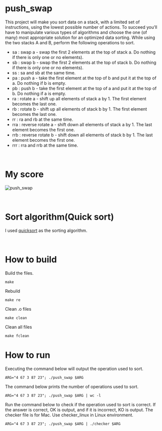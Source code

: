 # push_swap
This project will make you sort data on a stack, with a limited set of instructions, using the lowest possible number of actions. To succeed you’ll have to manipulate various types of algorithms and choose the one (of many) most appropriate solution for an optimized data sorting. While using the two stacks A and B, perform the following operations to sort.

- sa : swap a - swap the first 2 elements at the top of stack a. Do nothing if there is only one or no elements).
- sb : swap b - swap the first 2 elements at the top of stack b. Do nothing if there is only one or no elements).
- ss : sa and sb at the same time.
- pa : push a - take the first element at the top of b and put it at the top of a. Do nothing if b is empty.
- pb : push b - take the first element at the top of a and put it at the top of b. Do nothing if a is empty.
- ra : rotate a - shift up all elements of stack a by 1. The first element becomes the last one.
- rb : rotate b - shift up all elements of stack b by 1. The first element becomes the last one.
- rr : ra and rb at the same time.
- rra : reverse rotate a - shift down all elements of stack a by 1. The last element becomes the first one.
- rrb : reverse rotate b - shift down all elements of stack b by 1. The last element becomes the first one.
- rrr : rra and rrb at the same time.

<br>

# My score
![push_swap](https://user-images.githubusercontent.com/51109408/128590165-3d7ef78e-5ba0-4273-b318-c583bde2c0d9.png)

<br>

# Sort algorithm(Quick sort)
I used [quicksort](https://www.geeksforgeeks.org/quick-sort/) as the sorting algorithm.

<br>

# How to build
Build the files.

```
make
```
Rebuild
```
make re
```
Clean .o files
```
make clean
```
Clean all files
```
make fclean
```

# How to run
Executing the command below will output the operation used to sort.
```
ARG="4 67 3 87 23"; ./push_swap $ARG
```
The command below prints the number of operations used to sort.
```
ARG="4 67 3 87 23"; ./push_swap $ARG | wc -l
```
Run the command below to check if the operation used to sort is correct. If the answer is correct, OK is output, and if it is incorrect, KO is output. The checker file is for Mac. Use checker_linux in Linux environment.
```
ARG="4 67 3 87 23"; ./push_swap $ARG | ./checker $ARG
```
